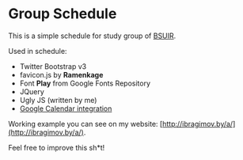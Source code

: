 Group Schedule
==============

This is a simple schedule for study group of [BSUIR](http://bsuir.by/).

Used in schedule:

 * Twitter Bootstrap v3
 * favicon.js by **Ramenkage**
 * Font **Play** from Google Fonts Repository
 * JQuery
 * Ugly JS (written by me)
 * [Google Calendar integration](https://support.google.com/calendar/answer/3033039#)

Working example you can see on my website: [http://ibragimov.by/a/](http://ibragimov.by/a/).

Feel free to improve this sh*t!

